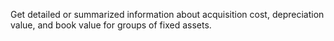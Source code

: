 Get detailed or summarized information about acquisition cost, depreciation value, and book value for groups of fixed assets.